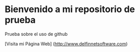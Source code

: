 # Bienvenido a mi repositorio de prueba

Prueba sobre el uso de github

[Visita mi Página Web] (http://www.delfinnetsoftware.com)
